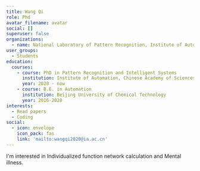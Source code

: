 ```yaml
---
title: Wang Qi
role: Phd
avatar_filename: avatar
social: []
superuser: false
organizations:
  - name: National Laboratory of Pattern Recognition, Institute of Automation, Chinese Academy of Sciences
user_groups:
  - Students
education:
  courses:
    - course: PhD in Pattern Recognition and Intelligent Systems
      institution: Institute of Automation, Chinese Academy of Sciences
      year: 2020 - now
    - course: B.E. in Automation 
      institution: Beijing University of Chemical Technology
      year: 2016-2020
interests:
  - Read papers
  - Coding
social:
  - icon: envelope
    icon_pack: fas
    link: 'mailto:wangqi2020@ia.ac.cn'
---
```


I'm interested in Individualized function network calculation and Mental illness.
